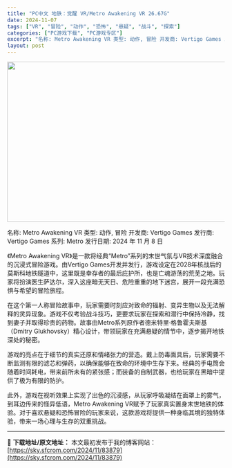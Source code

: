 ```yaml
---
title: "PC中文 地铁：觉醒 VR/Metro Awakening VR 26.67G"
date: 2024-11-07
tags: ["VR", "冒险", "动作", "恐怖", "悬疑", "战斗", "探索"]
categories: ["PC游戏下载", "PC游戏专区"]
excerpt: "名称: Metro Awakening VR 类型: 动作, 冒险 开发商: Vertigo Games 发行商: Vertigo Games 系列: Metro 发行日期: 2024 年 11 月 8 日 《Metro Awakening VR》是一款将经典“Metro”系列的末世气氛与VR技术深&hellip;"
layout: post
---
```


<img class="aligncenter size-full wp-image-83560" src="https://sky.sfcrom.com/wp-content/uploads/2024/11/202411060644199.webp" alt="" width="660" height="370" />

名称: Metro Awakening VR
类型: 动作, 冒险
开发商: Vertigo Games
发行商: Vertigo Games
系列: Metro
发行日期: 2024 年 11 月 8 日

《Metro Awakening VR》是一款将经典“Metro”系列的末世气氛与VR技术深度融合的沉浸式冒险游戏。由Vertigo Games开发并发行，游戏设定在2028年核战后的莫斯科地铁隧道中，这里既是幸存者的最后庇护所，也是亡魂游荡的荒芜之地。玩家将扮演医生萨达尔，深入这座暗无天日、危险重重的地下迷宫，展开一段充满恐惧与希望的冒险旅程。

在这个第一人称冒险故事中，玩家需要时刻应对致命的辐射、变异生物以及无法解释的灵异现象。游戏不仅考验战斗技巧，更要求玩家在探索和潜行中保持冷静，找到妻子并取得珍贵的药物。故事由Metro系列原作者德米特里·格鲁霍夫斯基（Dmitry Glukhovsky）精心设计，带领玩家在充满悬疑的情节中，逐步揭开地铁深处的秘密。

游戏的亮点在于细节的真实还原和情绪张力的营造。戴上防毒面具后，玩家需要不断监测有限的滤芯和弹药，以确保能够在致命的环境中生存下来。经典的手电筒会随着时间耗电，带来前所未有的紧张感；而装备的自制武器，也给玩家在黑暗中提供了极为有限的防护。

此外，游戏在视听效果上实现了出色的沉浸感，从玩家呼吸凝结在面罩上的雾气，到耳边传来的怪异低语，Metro Awakening VR赋予了玩家真实置身末世地铁的体验。对于喜欢悬疑和恐怖冒险的玩家来说，这款游戏将提供一种身临其境的独特体验，带来一场心理与生存的双重挑战。

---
📖 **下载地址/原文地址：** 本文最初发布于我的博客网站：[https://sky.sfcrom.com/2024/11/83879](https://sky.sfcrom.com/2024/11/83879)
